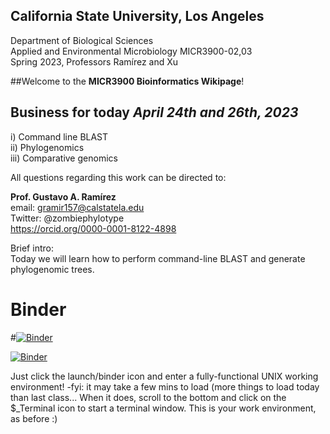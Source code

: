 ## California State University, Los Angeles <br />
Department of Biological Sciences <br />
Applied and Environmental Microbiology MICR3900-02,03 <br />
Spring 2023, Professors Ramírez and Xu <br />

##Welcome to the **MICR3900 Bioinformatics Wikipage**!

## Business for today *April 24th and 26th, 2023*<br />
i) Command line BLAST<br />
ii) Phylogenomics<br />
iii) Comparative genomics<br />

All questions regarding this work can be directed to:  

**Prof. Gustavo A. Ramírez**<br />
email: gramir157@calstatela.edu<br />
Twitter: @zombiephylotype<br />
https://orcid.org/0000-0001-8122-4898 <br />

Brief intro: <br />
Today we will learn how to perform command-line BLAST and generate phylogenomic trees. <br />

# Binder

#[![Binder](https://mybinder.org/badge_logo.svg)](https://gesis.mybinder.org/binder/v2/gh/bassiousmaximus/bvcn-binder-gtotree/master?urlpath=lab)<br />

[![Binder](https://mybinder.org/badge_logo.svg)](https://mybinder.org/v2/gh/bassiousmaximus/binder-R-Gus/HEAD)<br />

Just click the launch/binder icon and enter a fully-functional UNIX working environment! -fyi: it may take a few mins to load (more things to load today than last class... When it does, scroll to the bottom and click on the $_Terminal icon to start a terminal window. This is your work environment, as before :)
